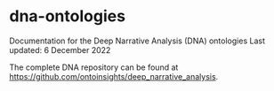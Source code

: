 # dna-ontologies
Documentation for the Deep Narrative Analysis (DNA) ontologies
Last updated: 6 December 2022

The complete DNA repository can be found at https://github.com/ontoinsights/deep_narrative_analysis.

